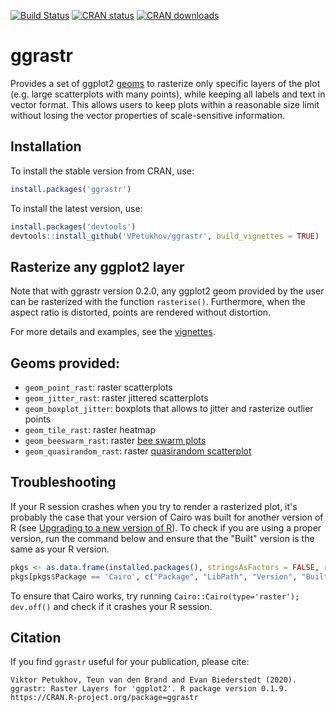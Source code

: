 [![Build Status](https://travis-ci.com/VPetukhov/ggrastr.svg?branch=master)](https://travis-ci.com/VPetukhov/ggrastr)
[![CRAN status](https://www.r-pkg.org/badges/version/ggrastr)](https://cran.r-project.org/package=ggrastr)
[![CRAN downloads](https://cranlogs.r-pkg.org/badges/ggrastr)](https://cran.r-project.org/package=ggrastr)

# ggrastr

Provides a set of ggplot2 [geoms](https://ggplot2.tidyverse.org/reference/#section-geoms) to rasterize only specific layers of the plot (e.g. large scatterplots with many points), while keeping all labels and text in vector format. This allows users to keep plots within a reasonable size limit without losing the vector properties of scale-sensitive information. 

## Installation

To install the stable version from CRAN, use:

```r
install.packages('ggrastr')
```

To install the latest version, use:

```r
install.packages('devtools')
devtools::install_github('VPetukhov/ggrastr', build_vignettes = TRUE)
```

## Rasterize any ggplot2 layer

Note that with ggrastr version 0.2.0, any ggplot2 geom provided by the user can be rasterized with the function `rasterise()`. Furthermore, when the aspect ratio is distorted, points are rendered without distortion. 

For more details and examples, see the [vignettes](https://htmlpreview.github.io/?https://raw.githubusercontent.com/VPetukhov/ggrastr/master/doc/Raster_geoms.html).

## Geoms provided:
* `geom_point_rast`: raster scatterplots
* `geom_jitter_rast`: raster jittered scatterplots
* `geom_boxplot_jitter`: boxplots that allows to jitter and rasterize outlier points
* `geom_tile_rast`: raster heatmap
* `geom_beeswarm_rast`: raster [bee swarm plots](https://github.com/eclarke/ggbeeswarm#geom_beeswarm)
* `geom_quasirandom_rast`: raster [quasirandom scatterplot](https://github.com/eclarke/ggbeeswarm#geom_quasirandom)


## Troubleshooting
If your R session crashes when you try to render a rasterized plot, it's probably the case that your version of Cairo was built for another 
version of R (see [Upgrading to a new version of R](https://shiny.rstudio.com/articles/upgrade-R.html)). To check if 
you are using a proper version, run the command below and ensure that the "Built" version is the same as your R version.
```r
pkgs <- as.data.frame(installed.packages(), stringsAsFactors = FALSE, row.names = FALSE)
pkgs[pkgs$Package == 'Cairo', c("Package", "LibPath", "Version", "Built")]
```

To ensure that Cairo works, try running `Cairo::Cairo(type='raster'); dev.off()` and check if it crashes your R session.

## Citation
If you find `ggrastr` useful for your publication, please cite:

```
Viktor Petukhov, Teun van den Brand and Evan Biederstedt (2020).
ggrastr: Raster Layers for 'ggplot2'. R package version 0.1.9.
https://CRAN.R-project.org/package=ggrastr
```